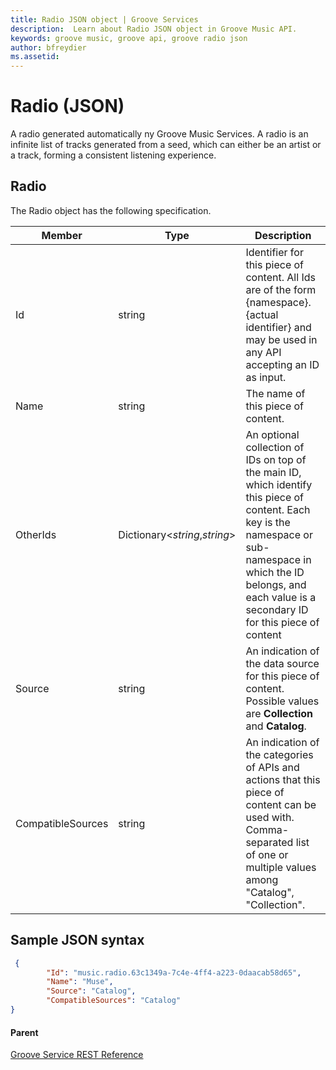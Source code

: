 ```yaml
---
title: Radio JSON object | Groove Services
description:  Learn about Radio JSON object in Groove Music API.
keywords: groove music, groove api, groove radio json
author: bfreydier
ms.assetid:  
---
```


# Radio (JSON)
A radio generated automatically ny Groove Music Services. A radio is an infinite list of tracks generated from a seed, which can either be an artist or a track, forming a consistent listening experience.

## Radio
The Radio object has the following specification.

| **Member**           | **Type**                                                                                                              | **Description**                                                                                                                                                                                                                                                                                                                                                             |
|----------------------|-----------------------------------------------------------------------------------------------------------------------|-----------------------------------------------------------------------------------------------------------------------------------------------------------------------------------------------------------------------------------------------------------------------------------------------------------------------------------------------------------------------------|
| Id                   | string                                                                                                                | Identifier for this piece of content. All Ids are of the form {namespace}.{actual identifier} and may be used in any API accepting an ID as input.                                                                                                                                                                                                                          |
| Name                 | string                                                                                                                | The name of this piece of content.                                                                                                                                                                                                                                                                                                                                          |
| OtherIds             | Dictionary&lt;*string*,*string*&gt;                                                                                   | An optional collection of IDs on top of the main ID, which identify this piece of content. Each key is the namespace or sub-namespace in which the ID belongs, and each value is a secondary ID for this piece of content                                                                                                                                                   |
| Source               | string                                                                                                                | An indication of the data source for this piece of content. Possible values are **Collection** and **Catalog**.                                                                                                                                                                                                                                                             |
| CompatibleSources    | string                                                                                                                | An indication of the categories of APIs and actions that this piece of content can be used with. Comma-separated list of one or multiple values among "Catalog", "Collection".                                |

## Sample JSON syntax
```json
 {
        "Id": "music.radio.63c1349a-7c4e-4ff4-a223-0daacab58d65",
        "Name": "Muse",
        "Source": "Catalog",
        "CompatibleSources": "Catalog"
}
```

#### Parent
[Groove Service REST Reference](overview.md)
